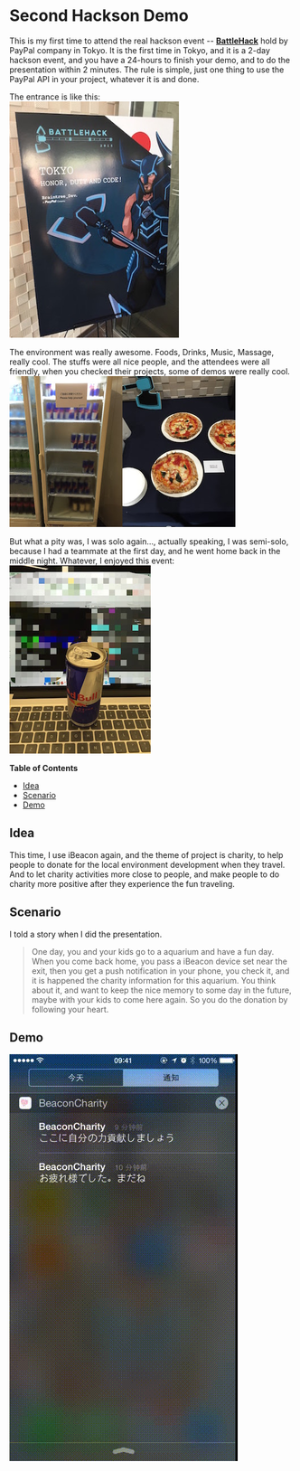 Second Hackson Demo
===================

This is my first time to attend the real hackson event --  **[BattleHack](https://2015.battlehack.org)** hold by PayPal company in Tokyo. It is the first time in Tokyo, and it is a 2-day hackson event, and you have a 24-hours to finish your demo, and to do the presentation within 2 minutes. The rule is simple, just one thing to use the PayPal API in your project, whatever it is and done.
 
The entrance is like this:  
![entrane](https://github.com/hanks/Second_Hackson_Demo/raw/master/demo/entrance.jpg)  

The environment was really awesome. Foods, Drinks, Music, Massage, really cool. The stuffs were all nice people, and the attendees were all friendly, when you checked their projects, some of demos were really cool.     
![food_1](https://raw.githubusercontent.com/hanks/Second_Hackson_Demo/master/demo/food_1.JPG)![food_2](https://raw.githubusercontent.com/hanks/Second_Hackson_Demo/master/demo/food_2.JPG)

But what a pity was, I was solo again..., actually speaking, I was semi-solo, because I had a teammate at the first day, and he went home back in the middle night. Whatever, I enjoyed this event:  
![red bull](https://raw.githubusercontent.com/hanks/Second_Hackson_Demo/master/demo/red_bull.jpg)

**Table of Contents**

- [Idea](#idea)
- [Scenario](#scenario)
- [Demo](#demo)

## Idea
This time, I use iBeacon again, and the theme of project is charity, to help people to donate for the local environment development when they travel. And to let charity activities more close to people, and make people to do charity more positive after they experience the fun traveling. 

## Scenario
I told a story when I did the presentation.  

>One day, you and your kids go to a aquarium and have a fun day. When you come back home, you pass a iBeacon device set near the exit, then you get a push notification in your phone, you check it, and it is happened the charity information for this aquarium. You think about it, and want to keep the nice memory to some day in the future, maybe with your kids to come here again. So you do the donation by following your heart.

## Demo
![demo](https://raw.githubusercontent.com/hanks/Second_Hackson_Demo/master/demo/demo.gif)